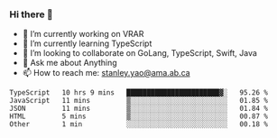 ### Hi there 👋

- 🔭 I’m currently working on VRAR
- 🌱 I’m currently learning TypeScript
- 👯 I’m looking to collaborate on GoLang, TypeScript, Swift, Java
- 💬 Ask me about Anything
- 📫 How to reach me: stanley.yao@ama.ab.ca


<!--START_SECTION:waka-->
```text
TypeScript   10 hrs 9 mins   ███████████████████████▓░   95.26 % 
JavaScript   11 mins         ▒░░░░░░░░░░░░░░░░░░░░░░░░   01.85 % 
JSON         11 mins         ▒░░░░░░░░░░░░░░░░░░░░░░░░   01.84 % 
HTML         5 mins          ▒░░░░░░░░░░░░░░░░░░░░░░░░   00.87 % 
Other        1 min           ░░░░░░░░░░░░░░░░░░░░░░░░░   00.18 % 
```
<!--END_SECTION:waka-->
